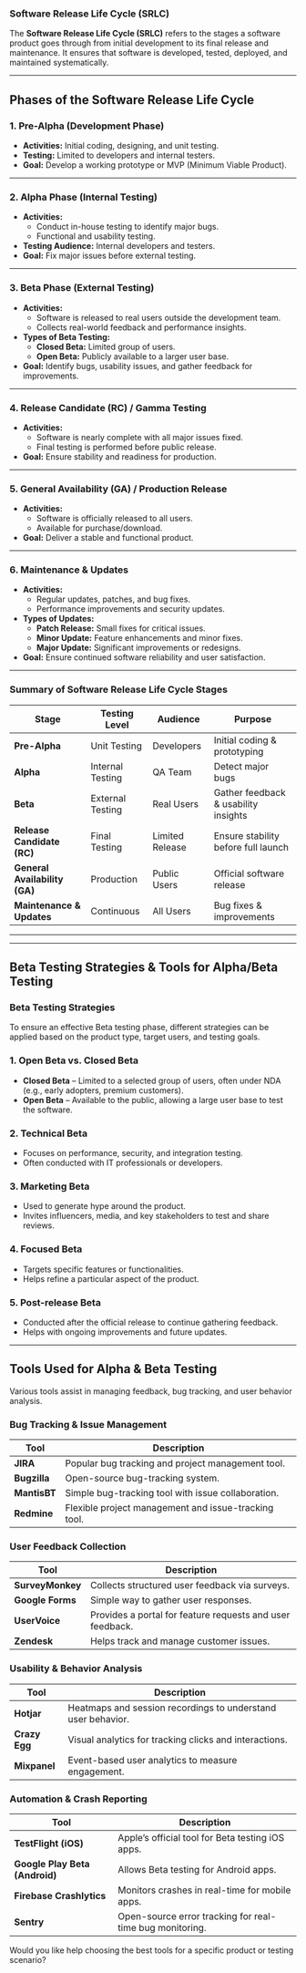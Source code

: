 ### **Software Release Life Cycle (SRLC)**  

The **Software Release Life Cycle (SRLC)** refers to the stages a software product goes through from initial development to its final release and maintenance. It ensures that software is developed, tested, deployed, and maintained systematically.

---

## **Phases of the Software Release Life Cycle**

### **1. Pre-Alpha (Development Phase)**
- **Activities:** Initial coding, designing, and unit testing.
- **Testing:** Limited to developers and internal testers.
- **Goal:** Develop a working prototype or MVP (Minimum Viable Product).

---

### **2. Alpha Phase (Internal Testing)**
- **Activities:**
  - Conduct in-house testing to identify major bugs.
  - Functional and usability testing.
- **Testing Audience:** Internal developers and testers.
- **Goal:** Fix major issues before external testing.

---

### **3. Beta Phase (External Testing)**
- **Activities:**
  - Software is released to real users outside the development team.
  - Collects real-world feedback and performance insights.
- **Types of Beta Testing:**
  - **Closed Beta:** Limited group of users.
  - **Open Beta:** Publicly available to a larger user base.
- **Goal:** Identify bugs, usability issues, and gather feedback for improvements.

---

### **4. Release Candidate (RC) / Gamma Testing**
- **Activities:**
  - Software is nearly complete with all major issues fixed.
  - Final testing is performed before public release.
- **Goal:** Ensure stability and readiness for production.

---

### **5. General Availability (GA) / Production Release**
- **Activities:**
  - Software is officially released to all users.
  - Available for purchase/download.
- **Goal:** Deliver a stable and functional product.

---

### **6. Maintenance & Updates**
- **Activities:**
  - Regular updates, patches, and bug fixes.
  - Performance improvements and security updates.
- **Types of Updates:**
  - **Patch Release:** Small fixes for critical issues.
  - **Minor Update:** Feature enhancements and minor fixes.
  - **Major Update:** Significant improvements or redesigns.
- **Goal:** Ensure continued software reliability and user satisfaction.

---

### **Summary of Software Release Life Cycle Stages**
| Stage | Testing Level | Audience | Purpose |
|--------|-------------|----------|----------|
| **Pre-Alpha** | Unit Testing | Developers | Initial coding & prototyping |
| **Alpha** | Internal Testing | QA Team | Detect major bugs |
| **Beta** | External Testing | Real Users | Gather feedback & usability insights |
| **Release Candidate (RC)** | Final Testing | Limited Release | Ensure stability before full launch |
| **General Availability (GA)** | Production | Public Users | Official software release |
| **Maintenance & Updates** | Continuous | All Users | Bug fixes & improvements |



---

---
## **Beta Testing Strategies & Tools for Alpha/Beta Testing**

### **Beta Testing Strategies**
To ensure an effective Beta testing phase, different strategies can be applied based on the product type, target users, and testing goals.

### **1. Open Beta vs. Closed Beta**
- **Closed Beta** – Limited to a selected group of users, often under NDA (e.g., early adopters, premium customers).
- **Open Beta** – Available to the public, allowing a large user base to test the software.

### **2. Technical Beta**
- Focuses on performance, security, and integration testing.
- Often conducted with IT professionals or developers.

### **3. Marketing Beta**
- Used to generate hype around the product.
- Invites influencers, media, and key stakeholders to test and share reviews.

### **4. Focused Beta**
- Targets specific features or functionalities.
- Helps refine a particular aspect of the product.

### **5. Post-release Beta**
- Conducted after the official release to continue gathering feedback.
- Helps with ongoing improvements and future updates.

---

## **Tools Used for Alpha & Beta Testing**
Various tools assist in managing feedback, bug tracking, and user behavior analysis.

### **Bug Tracking & Issue Management**
| Tool | Description |
|------|------------|
| **JIRA** | Popular bug tracking and project management tool. |
| **Bugzilla** | Open-source bug-tracking system. |
| **MantisBT** | Simple bug-tracking tool with issue collaboration. |
| **Redmine** | Flexible project management and issue-tracking tool. |

### **User Feedback Collection**
| Tool | Description |
|------|------------|
| **SurveyMonkey** | Collects structured user feedback via surveys. |
| **Google Forms** | Simple way to gather user responses. |
| **UserVoice** | Provides a portal for feature requests and user feedback. |
| **Zendesk** | Helps track and manage customer issues. |

### **Usability & Behavior Analysis**
| Tool | Description |
|------|------------|
| **Hotjar** | Heatmaps and session recordings to understand user behavior. |
| **Crazy Egg** | Visual analytics for tracking clicks and interactions. |
| **Mixpanel** | Event-based user analytics to measure engagement. |

### **Automation & Crash Reporting**
| Tool | Description |
|------|------------|
| **TestFlight (iOS)** | Apple’s official tool for Beta testing iOS apps. |
| **Google Play Beta (Android)** | Allows Beta testing for Android apps. |
| **Firebase Crashlytics** | Monitors crashes in real-time for mobile apps. |
| **Sentry** | Open-source error tracking for real-time bug monitoring. |

Would you like help choosing the best tools for a specific product or testing scenario?
